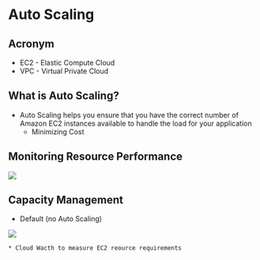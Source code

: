 # Auto Scaling

## Acronym
* EC2 - Elastic Compute Cloud
* VPC - Virtual Private Cloud

## What is Auto Scaling?
* Auto Scaling helps you ensure that you have the correct
  number of Amazon EC2 instances available to handle the load
  for your application
    * Minimizing Cost

## Monitoring Resource Performance
[<img src="https://i.imgur.com/rjpzThV.png">](https://i.imgur.com/rjpzThV.png)

## Capacity Management
* Default (no Auto Scaling)

[<img src="https://i.imgur.com/orSnsMK.png">](https://i.imgur.com/orSnsMK.png)

    * Cloud Wacth to measure EC2 reource requirements
